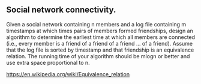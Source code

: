 ## Social network connectivity. 
Given a social network containing n members and a log file containing m timestamps at which times pairs of members formed friendships,
design an algorithm to determine the earliest time at which all members are connected (i.e., every member is a friend of a friend of a friend ... of a friend). 
Assume that the log file is sorted by timestamp and that friendship is an equivalence relation. 
The running time of your algorithm should be mlogn or better and use extra space proportional to n.

https://en.wikipedia.org/wiki/Equivalence_relation